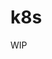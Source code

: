 # k8s

WIP

<!--
Esse repositorio foi criado com o intuito de armazenar algumas coisas que estou aprendendo no Kubernetes, como comandos, arquivos de configuração e alguns trickzinhos. É o meu cheatsheet pessoal.

Inclusive você também pode usar ele de material auxiliar aos seus estudos, os topicos foram escritos pensando em começar do nível mais básico até o mais avançado.

**OBS: Esse material tem a sua parte teorica, porém ele é voltado para a parte pratica, ou seja, para o entendimento do Kubernetes Objects, seus arquivos declarativos e comandos imperativos. Aqui não terá algo muito aprofundado, eu diria que isso tudo é apenas um resumo básico de toda a documentação, um Getting Started. Se você procura algo mais avançado eu recomendo a leitura da Documentação oficial do [Kubernetes](https://kubernetes.io/docs/home/).**

**Se você não sabe oque é um objeto ou então não sabe os conceitos fundamentais, recomendo uma leitura rápida nesse [trecho](https://kubernetes.io/docs/concepts/overview/components/) para você se contextualizar, se você não entender tudo, está tudo bem, isso vai fazer sentido com a pratica**

## Pods

## ReplicaSets

## Deployments -->
